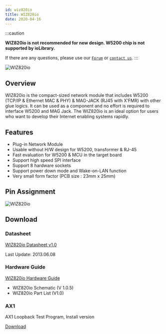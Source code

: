 ```yaml
---
id: wiz820io
title: WIZ820io
date: 2020-04-16
---
```


:::caution

**WIZ820io is not recommended for new design. W5200 chip is not supported by ioLibrary.**

If there are any questions, please use our [`Forum`](https://forum.wiznet.io) or [`contact us`](https://www.wiznet.io/inqueries/).
:::

![WIZ820io](/img/products/wiz820io/wiz820io_web_1.jpg)

## Overview

WIZ820io is the compact-sized network module that includes W5200 (TCP/IP & Ethernet MAC & PHY) & MAG-JACK (RJ45 with X’FMR) with other glue logics. It can be used as a component and no effort is required to interface W5200 and MAG Jack. The WIZ820io is an ideal option for users who want to develop their Internet enabling systems rapidly.

## Features

- Plug-in Network Module
- Usable without H/W design for W5200, transformer & RJ-45
- Fast evaluation for W5200 & MCU in the target board
- Support high speed SPI interface
- Support 8 hardware sockets
- Support power down mode and Wake-on-LAN function
- Very small form factor (PCB size : 23mm x 25mm)

## Pin Assignment

![WIZ820io](/img/products/wiz820io/pin_assign-1.jpg)

## Download

### Datasheet

<a href="https://d3cmhcsnvv7jc.cloudfront.net/docs/img/products/wiz820io/WIZ820io_User_Manual_V1.0.pdf" target="_blank">WIZ820io Datasheet v1.0</a>

Last Update: 2013.06.08

### Hardware Guide

<a href="https://d3cmhcsnvv7jc.cloudfront.net/docs/img/products/wiz820io/WIZ820io_hardware.zip" target="_blank">WIZ820io Hardware Guide</a>

- WIZ820io Schematic (V 1.0.5)
- WIZ820io Part List (V1.0)

### AX1

AX1 Loopback Test Program, Install version

<a href="https://d3cmhcsnvv7jc.cloudfront.net/docs/img/products/wiz820io/AX1.zip" target="_blank">Download</a>